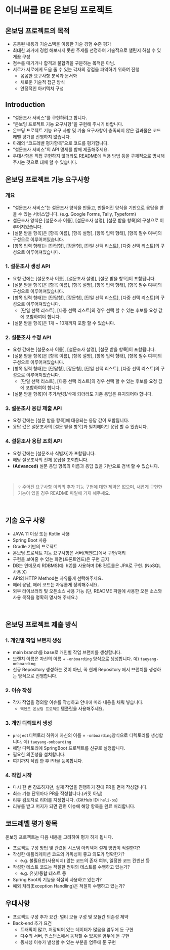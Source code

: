 # 이너써클 BE 온보딩 프로젝트

## 온보딩 프로젝트의 목적

- 공통된 내용과 기술스택을 이용한 기술 경험 수준 평가
- 최대한 과거에 경험 해보시지 못한 주제를 선정하여 기술적으로 챌린지 하실 수 있게끔 구성
- 점수를 매기거나 합격과 불합격을 구분하는 목적은 아님.
- 서로가 서로에게 도움 줄 수 있는 각자의 강점을 파악하기 위하여 진행
    - 꼼꼼한 요구사항 분석과 문서화
    - 새로운 기술적 접근 방식
    - 안정적인 아키텍처 구성

## Introduction

- “설문조사 서비스"를 구현하려고 합니다.
- “온보딩 프로젝트 기능 요구사항"을 구현해 주시기 바랍니다.
- 온보딩 프로젝트 기능 요구 사항 및 기술 요구사항이 충족되지 않은 결과물은 코드레벨 평가를 진행하지 않습니다.
- 아래의 “코드레벨 평가항목"으로 코드를 평가합니다.
- “설문조사 서비스"의 API 명세를 함께 제출해주세요.
- 우대사항은 직접 구현하지 않더라도 README에 적용 방법 등을 구체적으로 명시해주시는 것으로 대체 할 수 있습니다.

## 온보딩 프로젝트 기능 요구사항

### 개요

- “설문조사 서비스”는 설문조사 양식을 만들고, 만들어진 양식을 기반으로 응답을 받을 수 있는 서비스입니다. (e.g. Google Forms, Tally, Typeform)
- 설문조사 양식은 [설문조사 이름], [설문조사 설명], [설문 받을 항목]의 구성으로 이루어져있습니다.
- [설문 받을 항목]은 [항목 이름], [항목 설명], [항목 입력 형태], [항목 필수 여부]의 구성으로 이루어져있습니다.
- [항목 입력 형태]는 [단답형], [장문형], [단일 선택 리스트], [다중 선택 리스트]의 구성으로 이루어져있습니다.

### 1. 설문조사 생성 API

- 요청 값에는 [설문조사 이름], [설문조사 설명], [설문 받을 항목]이 포함됩니다.
- [설문 받을 항목]은 [항목 이름], [항목 설명], [항목 입력 형태], [항목 필수 여부]의 구성으로 이루어져있습니다.
- [항목 입력 형태]는 [단답형], [장문형], [단일 선택 리스트], [다중 선택 리스트]의 구성으로 이루어져있습니다.
    - [단일 선택 리스트], [다중 선택 리스트]의 경우 선택 할 수 있는 후보를 요청 값에 포함하여야 합니다.
- [설문 받을 항목]은 1개 ~ 10개까지 포함 할 수 있습니다.

### 2. 설문조사 수정 API

- 요청 값에는 [설문조사 이름], [설문조사 설명], [설문 받을 항목]이 포함됩니다.
- [설문 받을 항목]은 [항목 이름], [항목 설명], [항목 입력 형태], [항목 필수 여부]의 구성으로 이루어져있습니다.
- [항목 입력 형태]는 [단답형], [장문형], [단일 선택 리스트], [다중 선택 리스트]의 구성으로 이루어져있습니다.
    - [단일 선택 리스트], [다중 선택 리스트]의 경우 선택 할 수 있는 후보를 요청 값에 포함하여야 합니다.
- [설문 받을 항목]이 추가/변경/삭제 되더라도 기존 응답은 유지되어야 합니다.

### 3. 설문조사 응답 제출 API

- 요청 값에는 [설문 받을 항목]에 대응되는 응답 값이 포함됩니다.
- 응답 값은 설문조사의 [설문 받을 항목]과 일치해야만 응답 할 수 있습니다.

### 4. 설문조사 응답 조회 API

- 요청 값에는 [설문조사 식별자]가 포함됩니다.
- 해당 설문조사의 전체 응답을 조회합니다.
- **(Advanced)** 설문 응답 항목의 이름과 응답 값을 기반으로 검색 할 수 있습니다.

<br/>

> 💡 주어진 요구사항 이외의 추가 기능 구현에 대한 제약은 없으며, 새롭게 구현한 기능이 있을 경우 README 파일에 기재 해주세요.

<br/>

## 기술 요구 사항

- JAVA 11 이상 또는 Kotlin 사용
- Spring Boot 사용
- Gradle 기반의 프로젝트
- 온보딩 프로젝트 기능 요구사항은 서버(백엔드)에서 구현/처리
- 구현을 보여줄 수 있는 화면(프론트엔드)은 구현 금지
- DB는 인메모리 RDBMS(예: h2)를 사용하며 DB 컨트롤은 JPA로 구현. (NoSQL 사용 X)
- API의 HTTP Method는 자유롭게 선택해주세요.
- 에러 응답, 에러 코드는 자유롭게 정의해주세요.
- 외부 라이브러리 및 오픈소스 사용 가능 (단, README 파일에 사용한 오픈 소스와 사용 목적을 명확히 명시해 주세요.)

<br/>

## 온보딩 프로젝트 제출 방식

### 1. 개인별 작업 브랜치 생성

- main branch를 base로 개인별 작업 브랜치를 생성합니다.
- 브랜치 이름은 자신의 이름 + `-onboarding` 양식으로 생성합니다. 예) `taeyang-onboarding`
- 신규 Repository 생성하는 것이 아닌, 꼭 현재 Repository 에서 브랜치를 생성하는 방식으로 진행합니다.

### 2. 이슈 작성

- 각자 작업을 정의할 이슈를 작성하고 안내에 따라 내용을 채워 넣습니다.
    - `백엔드 온보딩 프로젝트` 템플릿을 사용해주세요.

### 3. 개인 디렉토리 생성

- `project`디렉토리 하위에 자신의 이름 + `-onboarding`양식으로 디렉토리를 생성합니다. 예) `taeyang-onboarding`
- 해당 디렉토리에 SpringBoot 프로젝트를 신규로 설정합니다.
- 필요한 의존성을 설치합니다.
- 여기까지 작업 한 후 PR을 등록합니다.

### 4. 작업 시작

- 다시 한 번 강조하지만, 실제 작업을 진행하기 전에 PR을 먼저 작성합니다.
- 최소 기능 단위마다 PR을 작성합니다.(커밋 아님)
- 리뷰 검토자로 리더를 지정합니다. (GitHub ID: `heli-os`)
- 리뷰를 받고 머지가 되면 관련 이슈에 해당 항목을 완료 처리합니다.

## 코드레벨 평가 항목

온보딩 프로젝트는 다음 내용을 고려하여 평가 하게 됩니다.

- 프로젝트 구성 방법 및 관련된 시스템 아키텍처 설계 방법이 적절한가?
- 작성한 애플리케이션 코드의 가독성이 좋고 의도가 명확한가?
    - e.g. 불필요한(사용되지) 않는 코드의 존재 여부, 일정한 코드 컨벤션 등
- 작성한 테스트 코드는 적절한 범위의 테스트를 수행하고 있는가?
    - e.g. 유닛/통합 테스트 등
- Spring Boot의 기능을 적절히 사용하고 있는가?
- 예외 처리(Exception Handling)은 적절히 수행하고 있는가?

## 우대사항

- 프로젝트 구성 추가 요건: 멀티 모듈 구성 및 모듈간 의존성 제약
- Back-end 추가 요건
    - 트래픽이 많고, 저장되어 있는 데이터가 많음을 염두에 둔 구현
    - 다수의 서버, 인스턴스에서 동작할 수 있음을 염두에 둔 구현
    - 동시성 이슈가 발생할 수 있는 부분을 염두에 둔 구현